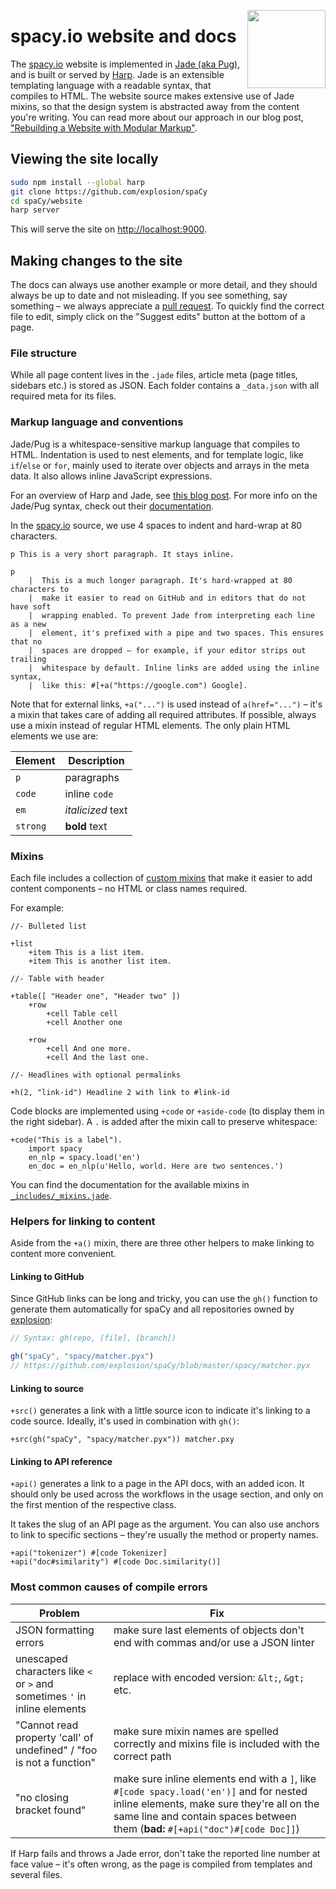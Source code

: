 <a href="https://explosion.ai"><img src="https://explosion.ai/assets/img/logo.svg" width="125" height="125" align="right" /></a>

# spacy.io website and docs

The [spacy.io](https://spacy.io) website is implemented in [Jade (aka Pug)](https://www.jade-lang.org), and is built or served by [Harp](https://harpjs.com). Jade is an extensible templating language with a readable syntax, that compiles to HTML.
The website source makes extensive use of Jade mixins, so that the design system is abstracted away from the content you're
writing. You can read more about our approach in our blog post, ["Rebuilding a Website with Modular Markup"](https://explosion.ai/blog/modular-markup).


## Viewing the site locally

```bash
sudo npm install --global harp
git clone https://github.com/explosion/spaCy
cd spaCy/website
harp server
```

This will serve the site on [http://localhost:9000](http://localhost:9000).


## Making changes to the site

The docs can always use another example or more detail, and they should always be up to date and not misleading. If you see something, say something – we always appreciate a [pull request](https://github.com/explosion/spaCy/pulls). To quickly find the correct file to edit, simply click on the "Suggest edits" button at the bottom of a page.

### File structure

While all page content lives in the `.jade` files, article meta (page titles, sidebars etc.) is stored as JSON. Each folder contains a `_data.json` with all required meta for its files.

### Markup language and conventions

Jade/Pug is a whitespace-sensitive markup language that compiles to HTML. Indentation is used to nest elements, and for template logic, like `if`/`else` or `for`, mainly used to iterate over objects and arrays in the meta data. It also allows inline JavaScript expressions.

For an overview of Harp and Jade, see [this blog post](https://ines.io/blog/the-ultimate-guide-static-websites-harp-jade). For more info on the Jade/Pug syntax, check out their [documentation](https://pugjs.org).

In the [spacy.io](https://spacy.io) source, we use 4 spaces to indent and hard-wrap at 80 characters.

```pug
p This is a very short paragraph. It stays inline.

p
    |  This is a much longer paragraph. It's hard-wrapped at 80 characters to
    |  make it easier to read on GitHub and in editors that do not have soft
    |  wrapping enabled. To prevent Jade from interpreting each line as a new
    |  element, it's prefixed with a pipe and two spaces. This ensures that no
    |  spaces are dropped – for example, if your editor strips out trailing
    |  whitespace by default. Inline links are added using the inline syntax,
    |  like this: #[+a("https://google.com") Google].
```

Note that for external links, `+a("...")` is used instead of `a(href="...")` – it's a mixin that takes care of adding all required attributes. If possible, always use a mixin instead of regular HTML elements. The only plain HTML elements we use are:

| Element | Description |
| --- | --- |
| `p` | paragraphs |
| `code` | inline `code` |
| `em` | *italicized* text |
| `strong` | **bold** text |

### Mixins

Each file includes a collection of [custom mixins](_includes/_mixins.jade) that make it easier to add content components – no HTML or class names required.

For example:
```pug
//- Bulleted list

+list
    +item This is a list item.
    +item This is another list item.

//- Table with header

+table([ "Header one", "Header two" ])
    +row
        +cell Table cell
        +cell Another one

    +row
        +cell And one more.
        +cell And the last one.

//- Headlines with optional permalinks

+h(2, "link-id") Headline 2 with link to #link-id
```

Code blocks are implemented using `+code` or `+aside-code` (to display them in the right sidebar). A `.` is added after the mixin call to preserve whitespace:

```pug
+code("This is a label").
    import spacy
    en_nlp = spacy.load('en')
    en_doc = en_nlp(u'Hello, world. Here are two sentences.')
```

You can find the documentation for the available mixins in [`_includes/_mixins.jade`](_includes/_mixins.jade).

### Helpers for linking to content

Aside from the `+a()` mixin, there are three other helpers to make linking to content more convenient.

#### Linking to GitHub

Since GitHub links can be long and tricky, you can use the `gh()` function to generate them automatically for spaCy and all repositories owned by [explosion](https://github.com/explosion):

```javascript
// Syntax: gh(repo, [file], [branch])

gh("spaCy", "spacy/matcher.pyx")
// https://github.com/explosion/spaCy/blob/master/spacy/matcher.pyx

```

#### Linking to source

`+src()` generates a link with a little source icon to indicate it's linking to a code source. Ideally, it's used in combination with `gh()`:

```pug
+src(gh("spaCy", "spacy/matcher.pyx")) matcher.pxy
```

#### Linking to API reference

`+api()` generates a link to a page in the API docs, with an added icon. It should only be used across the workflows in the usage section, and only on the first mention of the respective class.

It takes the slug of an API page as the argument. You can also use anchors to link to specific sections – they're usually the method or property names.

```pug
+api("tokenizer") #[code Tokenizer]
+api("doc#similarity") #[code Doc.similarity()]
```

### Most common causes of compile errors

| Problem | Fix |
| --- | --- |
| JSON formatting errors | make sure last elements of objects don't end with commas and/or use a JSON linter |
| unescaped characters like `<` or `>` and sometimes `'` in inline elements | replace with encoded version: `&lt;`, `&gt;` etc. |
| "Cannot read property 'call' of undefined" / "foo is not a function" | make sure mixin names are spelled correctly and mixins file is included with the correct path |
| "no closing bracket found" | make sure inline elements end with a `]`, like `#[code spacy.load('en')]` and for nested inline elements, make sure they're all on the same line and contain spaces between them (**bad:** `#[+api("doc")#[code Doc]]`) |

If Harp fails and throws a Jade error, don't take the reported line number at face value – it's often wrong, as the page is compiled from templates and several files.
